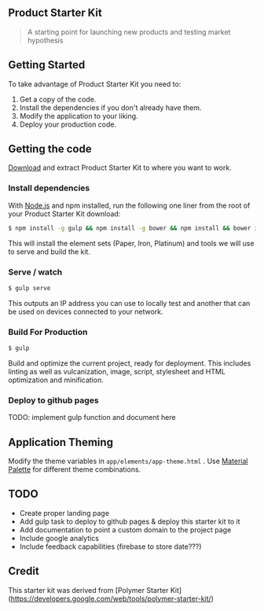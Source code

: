 ## Product Starter Kit

> A starting point for launching new products and testing market hypothesis

## Getting Started

To take advantage of Product Starter Kit you need to:

1. Get a copy of the code.
2. Install the dependencies if you don't already have them.
3. Modify the application to your liking.
4. Deploy your production code.

## Getting the code

[Download](https://github.com/bhawke/product-starter-kit/releases/latest) and extract Product Starter Kit to where you want to work.

### Install dependencies

With [Node.js](http://nodejs.org) and npm installed, run the following one liner from the root of your Product Starter Kit download:

```sh
$ npm install -g gulp && npm install -g bower && npm install && bower install
```

This will install the element sets (Paper, Iron, Platinum) and tools
we will use to serve and build the kit.

### Serve / watch

```sh
$ gulp serve
```

This outputs an IP address you can use to locally test and another that can be used on devices connected to your network.

### Build For Production

```sh
$ gulp
```

Build and optimize the current project, ready for deployment. This includes linting as well as vulcanization, image, script, stylesheet and HTML optimization and minification.

### Deploy to github pages
TODO: implement gulp function and document here

## Application Theming

Modify the theme variables in `app/elements/app-theme.html` .  Use [Material Palette](http://www.materialpalette.com/) for different theme combinations.

## TODO
* Create proper landing page
* Add gulp task to deploy to github pages & deploy this starter kit to it
* Add documentation to point a custom domain to the project page
* Include google analytics
* Include feedback capabilities (firebase to store date???)

## Credit
This starter kit was derived from [Polymer Starter Kit] (https://developers.google.com/web/tools/polymer-starter-kit/)
